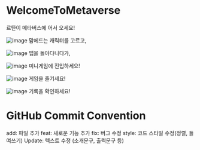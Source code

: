 # WelcomeToMetaverse
르탄이 메타버스에 어서 오세요!



![image](https://github.com/user-attachments/assets/70ed60d7-42dc-4cf4-8bbf-61c1c78cb216)
맘에드는 캐릭터를 고르고, 


![image](https://github.com/user-attachments/assets/620e18b9-6cf2-4850-9150-1eb14a10d069)
맵을 돌아다니다가,


![image](https://github.com/user-attachments/assets/183edb74-e3ca-4875-adf2-b379a0752864)
미니게임에 진입하세요!




![image](https://github.com/user-attachments/assets/6f3f5356-04a9-42a3-aa3a-b76defcc0142)
게임을 즐기세요!



![image](https://github.com/user-attachments/assets/f2b6a41e-fc47-42ef-befa-a1baf1f9a05e)
기록을 확인하세요!




# GitHub Commit Convention
add: 파일 추가
feat: 새로운 기능 추가
fix: 버그 수정
style: 코드 스타일 수정(정렬, 들여쓰기)
Update: 텍스트 수정 (소개문구, 출력문구 등)
